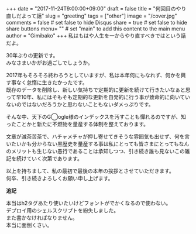 +++
date = "2017-11-24T9:00:00+09:00"
draft = false
title = "何回目のやり直しだよって話"
slug = "greeting"
tags = ["other"]
image = "/cover.jpg"
comments = false	# set false to hide Disqus
share = true	# set false to hide share buttons
menu= ""		# set "main" to add this content to the main menu
author = "Gimibako"
+++
私はもはや人生を一からやり直すべきではという話だよ。<!--more-->

30年ぶりの更新です。  
みなさまいかがお過ごしでしょうか。

2017年もそろそろ終わろうとしていますが、私は本年何にもなれず、何かを興す事なく怠惰に生きたかったです。  
既存のデータを削除し、新しい気持ちで定期的に更新を続けて行きたいなぁと思って早10年、私にはそもそも定期的な更新を自発的に行う事が致命的に向いていないのではないだろうかと思わないこともないダメっぷりです。

そんな中、天下のG◯ogle様のインデックスを汚すことも憚れるのですが、知ったことかと新たに不燃物を量産する体制を整えております。

文章が滅茶苦茶で、ハチャメチャが押し寄せてきそうな雰囲気も出せず、何を言いたいかも分からない黒歴史を量産する事は私にとっても皆さまにとってもなんのメリットも生じない愚行であることは承知しつつ、引き続き誰も見ないこの雑記を続けていく次第であります。

以上を持ちまして、私の最初で最後の本年の挨拶とさせていただきます。  
何卒、引き続きよろしくお願い申し上げます。

__追記__

本当はh2タグあたり使いたいけどフォントがでかくなるので使わない。  
デプロイ用のシェルスクリプトを紛失しました。  
また書かなければなりません。  
本当に面倒くさい。
